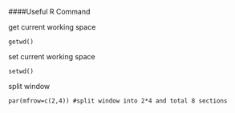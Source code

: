 ####Useful R Command

get current working space
```
getwd()
```

set current working space
```
setwd()
```

split window
```
par(mfrow=c(2,4)) #split window into 2*4 and total 8 sections
```